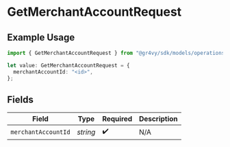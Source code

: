# GetMerchantAccountRequest

## Example Usage

```typescript
import { GetMerchantAccountRequest } from "@gr4vy/sdk/models/operations";

let value: GetMerchantAccountRequest = {
  merchantAccountId: "<id>",
};
```

## Fields

| Field               | Type                | Required            | Description         |
| ------------------- | ------------------- | ------------------- | ------------------- |
| `merchantAccountId` | *string*            | :heavy_check_mark:  | N/A                 |